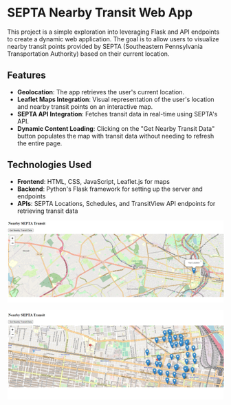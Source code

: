# SEPTA Nearby Transit Web App

This project is a simple exploration into leveraging Flask and API endpoints to create a dynamic web application. The goal is to allow users to visualize nearby transit points provided by SEPTA (Southeastern Pennsylvania Transportation Authority) based on their current location.

## Features
* **Geolocation**: The app retrieves the user's current location.
* **Leaflet Maps Integration**: Visual representation of the user's location and nearby transit points on an interactive map.
* **SEPTA API Integration**: Fetches transit data in real-time using SEPTA's API.
* **Dynamic Content Loading**: Clicking on the "Get Nearby Transit Data" button populates the map with transit data without needing to refresh the entire page.

## Technologies Used
* **Frontend**: HTML, CSS, JavaScript, Leaflet.js for maps
* **Backend**: Python's Flask framework for setting up the server and endpoints
* **APIs**: SEPTA Locations, Schedules, and TransitView API endpoints for retrieving transit data

![img.png](img.png)

![img_1.png](img_1.png)